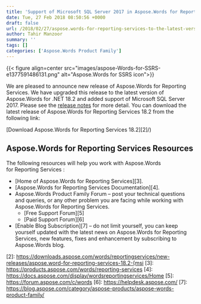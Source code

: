 ```yaml
---
title: 'Support of Microsoft SQL Server 2017 in Aspose.Words for Reporting Services 18.2'
date: Tue, 27 Feb 2018 08:50:56 +0000
draft: false
url: /2018/02/27/aspose.words-for-reporting-services-to-the-latest-version-of-aspose.words-for-.net-18.2/
author: Tahir Manzoor
summary: ''
tags: []
categories: ['Aspose.Words Product Family']
---
```




{{< figure align=center src="images/aspose-Words-for-SSRS-e1377591486131.png" alt="Aspose.Words for SSRS icon">}}


We are pleased to announce new release of Aspose.Words for Reporting Services. We have upgraded this release to the latest version of Aspose.Words for .NET 18.2 and added support of Microsoft SQL Server 2017. Please see the [release notes][1] for more detail. You can download the latest release of Aspose.Words for Reporting Services 18.2 from the following link:

[Download Aspose.Words for Reporting Services 18.2][2]/)

## Aspose.Words for Reporting Services Resources

The following resources will help you work with Aspose.Words for Reporting Services :

*   [Home of Aspose.Words for Reporting Services][3].
*   [Aspose.Words for Reporting Services Documentation][4].
*   Aspose.Words Product Family Forum – post your technical questions and queries, or any other problem you are facing while working with Aspose.Words for Reporting Services.
    *   [Free Support Forum][5]
    *   [Paid Support Forum][6]
*   [Enable Blog Subscription][7] – do not limit yourself, you can keep yourself updated with the latest news on Aspose.Words for Reporting Services, new features, fixes and enhancement by subscribing to Aspose.Words blog.




[1]: https://docs.aspose.com/display/wordsreportingservices/Aspose.Words+for+Reporting+Services+18.2+Release+Notes
[2]: https://downloads.aspose.com/words/reportingservices/new-releases/aspose.word-for-reporting-services-18.2-(msi
[3]: https://products.aspose.com/words/reporting-services
[4]: https://docs.aspose.com/display/wordsreportingservices/Home
[5]: https://forum.aspose.com/c/words
[6]: https://helpdesk.aspose.com/
[7]: https://blog.aspose.com/category/aspose-products/aspose-words-product-family/




